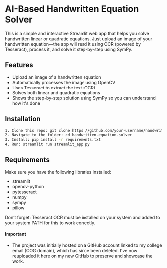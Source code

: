 # AI-Based Handwritten Equation Solver 

This is a simple and interactive Streamlit web app that helps you solve handwritten linear or quadratic equations. Just upload an image of your handwritten equation—the app will read it using OCR (powered by Tesseract), process it, and solve it step-by-step using SymPy.

## Features
- Upload an image of a handwritten equation
- Automatically processes the image using OpenCV
- Uses Tesseract to extract the text (OCR)
- Solves both linear and quadratic equations
- Shows the step-by-step solution using SymPy so you can understand how it's done

## Installation
```bash
1. Clone this repo: git clone https://github.com/your-username/handwritten-equation-solver.git
2. Navigate to the folder: cd handwritten-equation-solver
3. Install: pip install -r requirements.txt
4. Run: streamlit run streamlit_app.py
```

## Requirements
Make sure you have the following libraries installed:
- streamlit
- opencv-python
- pytesseract
- numpy
- sympy
- pillow

Don’t forget: Tesseract OCR must be installed on your system and added to your system PATH for this to work correctly.

#### Important
- The project was initially hosted on a GitHub account linked to my college email (COG domain), which has since been deleted. I've now reuploaded it here on my new GitHub to preserve and showcase the work.
